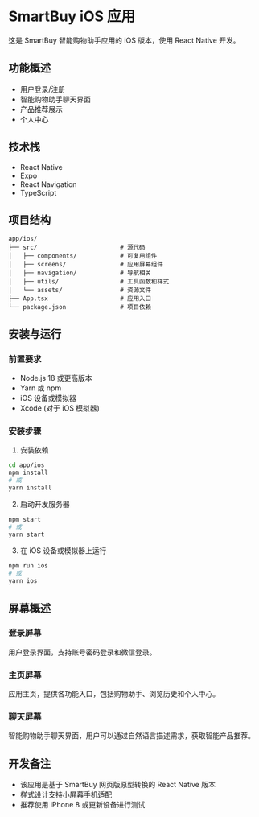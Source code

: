 # SmartBuy iOS 应用

这是 SmartBuy 智能购物助手应用的 iOS 版本，使用 React Native 开发。

## 功能概述

- 用户登录/注册
- 智能购物助手聊天界面
- 产品推荐展示
- 个人中心

## 技术栈

- React Native
- Expo
- React Navigation
- TypeScript

## 项目结构

```
app/ios/
├── src/                       # 源代码
│   ├── components/            # 可复用组件
│   ├── screens/               # 应用屏幕组件
│   ├── navigation/            # 导航相关
│   ├── utils/                 # 工具函数和样式
│   └── assets/                # 资源文件
├── App.tsx                    # 应用入口
└── package.json               # 项目依赖
```

## 安装与运行

### 前置要求

- Node.js 18 或更高版本
- Yarn 或 npm
- iOS 设备或模拟器
- Xcode (对于 iOS 模拟器)

### 安装步骤

1. 安装依赖

```bash
cd app/ios
npm install
# 或
yarn install
```

2. 启动开发服务器

```bash
npm start
# 或
yarn start
```

3. 在 iOS 设备或模拟器上运行

```bash
npm run ios
# 或
yarn ios
```

## 屏幕概述

### 登录屏幕

用户登录界面，支持账号密码登录和微信登录。

### 主页屏幕

应用主页，提供各功能入口，包括购物助手、浏览历史和个人中心。

### 聊天屏幕

智能购物助手聊天界面，用户可以通过自然语言描述需求，获取智能产品推荐。

## 开发备注

- 该应用是基于 SmartBuy 网页版原型转换的 React Native 版本
- 样式设计支持小屏幕手机适配
- 推荐使用 iPhone 8 或更新设备进行测试 